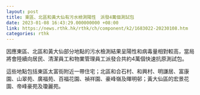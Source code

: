 ```yaml
---
layout: post
title: 東區、北區和黃大仙有污水檢測陽性　派發4萬個測試包
date: 2023-01-08 16:43:29.000000000 +08:00
link: https://news.rthk.hk/rthk/ch/component/k2/1683022-20230108.htm
categories: rthk
---
```


因應東區、北區和黃大仙部分地點的污水檢測結果呈陽性和病毒量相對較高，當局將會陸續向居民、清潔員工和物業管理員工派發合共約4萬個快速抗原測試包。

這些地點包括東區太富街附近一帶住宅；北區和合石村、和興村、明謙居、富康園、山翠苑、廣福苑、百福花園、禎祥園、豪峰嶺及暉明邨；黃大仙區的宏景花園、帝峰豪苑及瓊麗苑。
